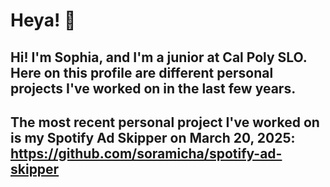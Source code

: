 # Heya! 👋

## Hi! I'm Sophia, and I'm a junior at Cal Poly SLO. Here on this profile are different personal projects I've worked on in the last few years.

<!--#### 🤩 Currently learning and developing an app...-->
## The most recent personal project I've worked on is my Spotify Ad Skipper on March 20, 2025: https://github.com/soramicha/spotify-ad-skipper
<!--
**soramicha/soramicha** is a ✨ _special_ ✨ repository because its `README.md` (this file) appears on your GitHub profile.

Here are some ideas to get you started:

- 🔭 I’m currently working on ...
- 🌱 I’m currently learning ...
- 👯 I’m looking to collaborate on ...
- 🤔 I’m looking for help with ...
- 💬 Ask me about ...
- 📫 How to reach me: ...
- 😄 Pronouns: ...
- ⚡ Fun fact: ...
-->
